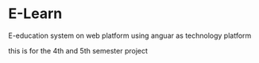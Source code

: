 # E-Learn
E-education system on web platform using anguar as technology platform

this is for the 4th and 5th semester project